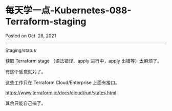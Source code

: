 # 每天学一点-Kubernetes-088-Terraform-staging

Posted on Oct. 28, 2021

---

Staging/status

获取 Terraform stage （语法错误、apply 进行中，apply 出错等）太麻烦了。

有这个感觉就对了。

这些工作只在 Terraform Cloud/Enterprise 上面有接口。

https://www.terraform.io/docs/cloud/run/states.html

其余只能自己搞了。
